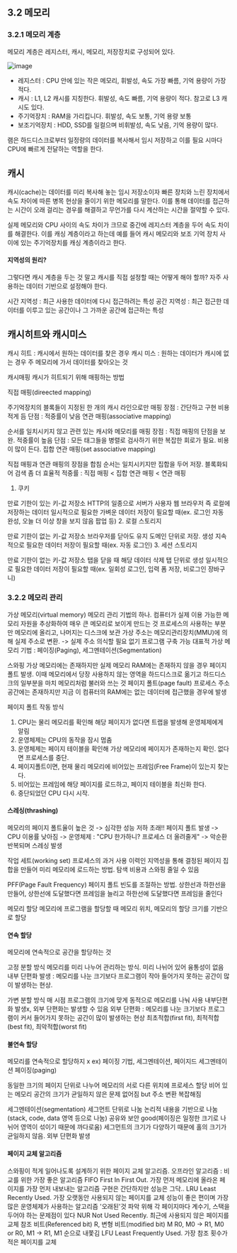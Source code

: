 ## 3.2 메모리
### 3.2.1 메모리 계층
메모리 계층은 레지스터, 캐시, 메모리, 저장장치로 구성되어 있다.

![image](https://github.com/98000001/CS-Study/assets/96863137/dc026adf-1006-42bf-a7db-782bf7569117)

- 레지스터 : CPU 안에 있는 작은 메모리, 휘발성, 속도 가장 빠름, 기억 용량이 가장 적다.
- 캐시 : L1, L2 캐시를 지칭한다. 휘발성, 속도 빠름, 기억 용량이 적다. 참고로 L3 캐시도 있다.
- 주기억장치 : RAM을 가리킵니다. 휘발성, 속도 보통, 기억 용량 보통
- 보조기억장치 : HDD, SSD를 일컬으며 비휘발성, 속도 낮음, 기억 용량이 많다.

램은 하드디스크로부터 일정량의 데이터를 복사해서 임시 저장하고 이를 필요 시마다 CPU에 빠르게 전달하는 역할을 한다.

## 캐시
캐시(cache)는 데이터를 미리 복사해 놓는 임시 저장소이자 빠른 장치와 느린 장치에서 속도 차이에 따른 병목 현상을 줄이기 위한 메모리를 말한다.
이를 통해 데이터를 접근하는 시간이 오래 걸리는 경우를 해결하고 무언가를 다시 계산하는 시간을 절약할 수 있다.

실제 메모리와 CPU 사이의 속도 차이가 크므로 중간에 레지스터 계층을 두어 속도 차이를 해결한다. 이를 캐싱 계층이라고 하는데 예를 들어 캐시 메모리와 보조 기억 장치 사이에 있는 주기억장치를 캐싱 계층이라고 한다.

#### 지역성의 원리?
그렇다면 캐시 계층을 두는 것 말고 캐시를 직접 설정할 때는 어떻게 해야 할까? 자주 사용하는 데이터 기반으로 설정해야 한다.

시간 지역성 : 최근 사용한 데이터에 다시 접근하려는 특성
공간 지역성 : 최근 접근한 데이터를 이루고 있는 공간이나 그 가까운 공간에 접근하는 특성

## 캐시히트와 캐시미스
캐시 히트 : 캐시에서 원하는 데이터를 찾은 경우
캐시 미스 : 원하는 데이터가 캐시에 없는 경우 주 메모리에 가서 데이터를 찾아오는 것

캐시매핑
캐시가 히트되기 위해 매핑하는 방법

직접 매핑(direected mapping)

주기억장치의 블록들이 지정된 한 개의 캐시 라인으로만 매핑
장점 : 간단하고 구현 비용 적게 듬
단점 : 적중률이 낮음
연관 매핑(associative mapping)

순서를 일치시키지 않고 관련 있는 캐시와 메모리를 매핑
장점 : 직접 매핑의 단점을 보완. 적중률이 높음
단점 : 모든 태그들을 병렬로 검사하기 위한 복잡한 회로가 필요. 비용이 많이 든다.
집합 연관 매핑(set associative mapping)

직접 매핑과 연관 매핑의 장점을 합침
순서는 일치시키지만 집합을 두어 저장. 블록화되어 검색 좀 더 효율적
적중률 : 직접 매핑 < 집합 연관 매핑 < 연관 매핑

1. 쿠키

만료 기한이 있는 키-값 저장소
HTTP의 일종으로 서버가 사용자 웹 브라우저 즉 로컬에 저장하는 데이터
일시적으로 필요한 가벼운 데이터 저장이 필요할 때(ex. 로그인 자동 완성, 오늘 더 이상 창을 보지 않음 팝업 등)
2. 로컬 스토리지

만료 기한이 없는 키-값 저장소
브라우저를 닫아도 유지
도메인 단위로 저장. 생성
지속적으로 필요한 데이터 저장이 필요할 때(ex. 자동 로그인)
3. 세션 스토리지

만료 기한이 없는 키-값 저장소
탭을 닫을 때 해당 데이터 삭제
탭 단위로 생성
일시적으로 필요한 데이터 저장이 필요할 때(ex. 일회성 로그인, 입력 폼 저장, 비로그인 장바구니)

### 3.2.2 메모리 관리
가상 메모리(virtual memory)
메모리 관리 기법의 하나. 컴퓨터가 실제 이용 가능한 메모리 자원을 추상화하여 매우 큰 메모리로 보이게 만드는 것
프로세스의 사용하는 부분만 메모리에 올리고, 나머지는 디스크에 보관
가상 주소는 메모리관리장치(MMU)에 의해 실제 주소로 변환. -> 실제 주소 의식할 필요 없기 프로그램 구축 가능
대표적 가상 메모리 기법 : 페이징(Paging), 세그멘테이션(Segmentation)

스와핑
가상 메모리에는 존재하지만 실제 메모리 RAM에는 존재하지 않을 경우 페이지 폴트 발생.
이때 메모리에서 당장 사용하지 않는 영역을 하드디스크로 옮기고 하드디스크의 일부분을 마치 메모리처럼 불러와 쓰는 것
페이지 폴트(page fault)
프로세스 주소 공간에는 존재하지만 지금 이 컴퓨터의 RAM에는 없는 데이터에 접근했을 경우에 발생

페이지 폴트 작동 방식
1. CPU는 물리 메모리를 확인해 해당 페이지가 없다면 트랩을 발생해 운영체제에게 알림
2. 운영체제는 CPU의 동작을 잠시 멈춤
3. 운영체제는 페이지 테이블을 확인해 가상 메모리에 페이지가 존재하는지 확인. 없다면 프로세스를 중단.
4. 페이지폴트이면, 현재 물리 메모리에 비어있는 프레임(Free Frame)이 있는지 찾는다.
5. 비어있는 프레임에 해당 페이지를 로드하고, 페이지 테이블을 최신화 한다.
6. 중단되었던 CPU 다시 시작.

#### 스레싱(thrashing)
메모리의 페이지 폴트율이 높은 것 -> 심각한 성능 저하 초래!!
페이지 폴트 발생 -> CPU 이용률 낮아짐 -> 운영체제 : "CPU 한가하니? 프로세스 더 올려줄게" -> 악순환 반복되며 스레싱 발생

작업 세트(working set)
프로세스의 과거 사용 이력인 지역성을 통해 결정된 페이지 집합을 만들어 미리 메모리에 로드하는 방법. 탐색 비용과 스와핑 줄일 수 있음

PFF(Page Fault Frequency)
페이지 폴트 빈도를 조절하는 방법.
상한선과 하한선을 만들어, 상한선에 도달했다면 프레임을 늘리고 하한선에 도달했다면 프레임을 줄인다

메모리 할당
메모리에 프로그램을 할당할 때 메모리 위치, 메모리의 할당 크기를 기반으로 할당

#### 연속 할당
메모리에 연속적으로 공간을 할당하는 것

고정 분할 방식
메모리를 미리 나누어 관리하는 방식.
미리 나뉘어 있어 융통성이 없음
내부 단편화 발생 : 메모리를 나눈 크기보다 프로그램이 작아 들어가지 못하는 공간이 많이 발생하는 현상.

가변 분할 방식
매 시점 프로그램의 크기에 맞게 동적으로 메모리를 나눠 사용
내부단편화 발생x, 외부 단편화는 발생할 수 있음
외부 단편화 : 메모리를 나눈 크기보다 프로그램이 커서 들어가지 못하는 공간이 많이 발생하는 현상
최초적합(first fit), 최적적합(best fit), 최악적합(worst fit)

#### 불연속 할당

메모리를 연속적으로 할당하지 x
ex) 페이징 기법, 세그멘테이션, 페이지드 세그멘테이션
페이징(paging)

동일한 크기의 페이지 단위로 나누어 메모리의 서로 다른 위치에 프로세스 할당
비어 있는 메모리 공간의 크기가 균일하지 않은 문제 없어짐
but 주소 변환 복잡해짐

세그멘테이션(segmentation)
세그먼트 단위로 나눔
논리적 내용을 기반으로 나눔(stack, code, data 영역 등으로 나눔)
공유와 보안 good(페이징은 일정한 크기로 나뉘어 영역이 섞이기 때문에 까다로움)
세그먼트의 크기가 다양하기 때문에 홀의 크기가 균일하지 않음. 외부 단편화 발생

#### 페이지 교체 알고리즘
스와핑이 적게 일어나도록 설계하기 위한 페이지 교체 알고리즘.
오프라인 알고리즘 : 비교를 위한 가장 좋은 알고리즘
FIFO
First In First Out.
가장 먼저 메모리에 올라온 페이지를 가장 먼저 내보내는 알고리즘
구현은 간단하지만 성능은 그닥..
LRU
Least Recently Used.
가장 오랫동안 사용되지 않는 페이지를 교체
성능이 좋은 편이며 가장 많은 운영체제가 사용하는 알고리즘
'오래된'것 파악 위해 각 페이지마다 계수기, 스택을 두어야 하는 문제점이 있다
NUR
Not Used Recently.
최근에 사용되지 않은 페이지를 교체
참조 비트(Referenced bit) R, 변형 비트(modified bit) M
R0, M0 -> R1, M0 or R0, M1 -> R1, M1 순으로 내쫓김
LFU
Least Frequently Used.
가장 참조 횟수가 적은 페이지를 교체
